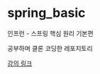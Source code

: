 # spring_basic
인프런 - 스프링 핵심 원리 기본편

공부하며 클론 코딩한 레포지토리

[강의 링크](https://www.inflearn.com/course/%EC%8A%A4%ED%94%84%EB%A7%81-%ED%95%B5%EC%8B%AC-%EC%9B%90%EB%A6%AC-%EA%B8%B0%EB%B3%B8%ED%8E%B8/)
